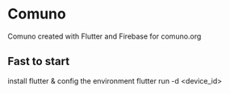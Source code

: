 # Comuno

Comuno created with Flutter and Firebase for comuno.org

## Fast to start
install flutter & config the environment
flutter run -d <device_id>
 